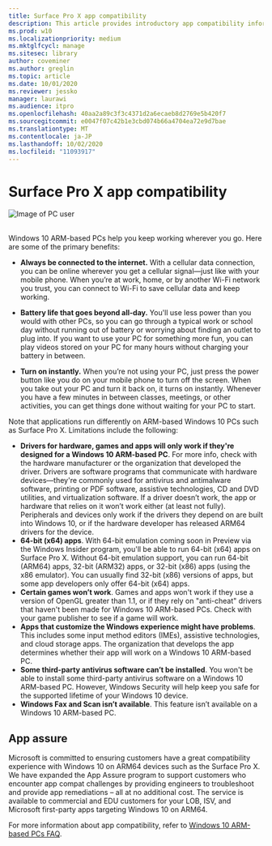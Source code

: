 ```yaml
---
title: Surface Pro X app compatibility
description: This article provides introductory app compatibility information for Surface Pro X ARM-based PCs.
ms.prod: w10
ms.localizationpriority: medium
ms.mktglfcycl: manage
ms.sitesec: library
author: coveminer
ms.author: greglin
ms.topic: article
ms.date: 10/01/2020
ms.reviewer: jessko
manager: laurawi
ms.audience: itpro
ms.openlocfilehash: 40aa2a89c3f3c4371d2a6ecaeb8d2769e5b420f7
ms.sourcegitcommit: e0047f07c42b1e3cbd074b66a4704ea72e9d7bae
ms.translationtype: MT
ms.contentlocale: ja-JP
ms.lasthandoff: 10/02/2020
ms.locfileid: "11093917"
---
```

# Surface Pro X app compatibility



 ![Image of PC user](images/4527790_en_4.png)<br><br>



Windows 10 ARM-based PCs help you keep working wherever you go. Here are some of the primary benefits:

- **Always be connected to the internet.** With a cellular data connection, you can be online wherever you get a cellular signal—just like with your mobile phone. When you’re at work, home, or by another Wi-Fi network you trust, you can connect to Wi-Fi to save cellular data and keep working.

- **Battery life that goes beyond all-day.**  You'll use less power than you would with other PCs, so you can go through a typical work or school day without running out of battery or worrying about finding an outlet to plug into. If you want to use your PC for something more fun, you can play videos stored on your PC for many hours without charging your battery in between.

- **Turn on instantly.** When you’re not using your PC, just press the power button like you do on your mobile phone to turn off the screen. When you take out your PC and turn it back on, it turns on instantly. Whenever you have a few minutes in between classes, meetings, or other activities, you can get things done without waiting for your PC to start.

Note that applications run differently on ARM-based Windows 10 PCs such as Surface Pro X. Limitations include the following:

- **Drivers for hardware, games and apps will only work if they're designed for a Windows 10 ARM-based PC**. For more info, check with the hardware manufacturer or the organization that developed the driver. Drivers are software programs that communicate with hardware devices—they're commonly used for antivirus and antimalware software, printing or PDF software, assistive technologies, CD and DVD utilities, and virtualization software. If a driver doesn’t work, the app or hardware that relies on it won’t work either (at least not fully). Peripherals and devices only work if the drivers they depend on are built into Windows 10, or if the hardware developer has released ARM64 drivers for the device.
- **64-bit (x64) apps**. With 64-bit emulation coming soon in Preview via the Windows Insider program, you'll be able to run 64-bit (x64) apps on Surface Pro X. Without 64-bit emulation support, you can run 64-bit (ARM64) apps, 32-bit (ARM32) apps, or 32-bit (x86) apps (using the x86 emulator). You can usually find 32-bit (x86) versions of apps, but some app developers only offer 64-bit (x64) apps.
- **Certain games won’t work**. Games and apps won't work if they use a version of OpenGL greater than 1.1, or if they rely on "anti-cheat" drivers that haven't been made for Windows 10 ARM-based PCs. Check with your game publisher to see if a game will work.
- **Apps that customize the Windows experience might have problems**. This includes some input method editors (IMEs), assistive technologies, and cloud storage apps. The organization that develops the app determines whether their app will work on a Windows 10 ARM-based PC.
- **Some third-party antivirus software can’t be installed**. You won't be able to install some third-party antivirus software on a Windows 10 ARM-based PC. However, Windows Security will help keep you safe for the supported lifetime of your Windows 10 device.
- **Windows Fax and Scan isn’t available**. This feature isn’t available on a Windows 10 ARM-based PC.

## App assure

Microsoft is committed to ensuring customers have a great compatibility experience with Windows 10 on ARM64 devices such as the Surface Pro X. We have expanded the App Assure program to support customers who encounter app compat challenges by providing engineers to troubleshoot and provide app remediations – all at no additional cost. The service is available to commercial and EDU customers for your LOB, ISV, and Microsoft first-party apps targeting Windows 10 on ARM64. 

For more information about app compatibility, refer to [Windows 10 ARM-based PCs FAQ](https://support.microsoft.com/en-us/help/4521606).
